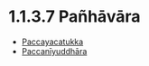 # 1.1.3.7 Pañhāvāra

* [Paccayacatukka](1.1.3.7/Paccayacatukka.md)
* [Paccanīyuddhāra](1.1.3.7/Paccaniyuddhara.md)
